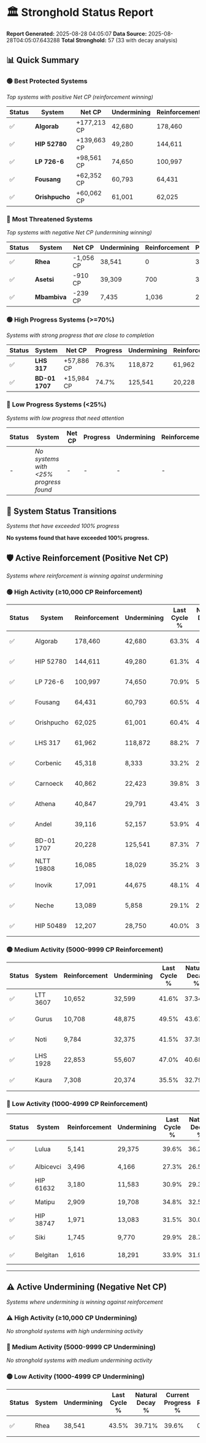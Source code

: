 # 🏛️ Stronghold Status Report

**Report Generated:** 2025-08-28 04:05:07
**Data Source:** 2025-08-28T04:05:07.643288
**Total Stronghold:** 57 (33 with decay analysis)

## 📊 Quick Summary

### 🟢 **Best Protected Systems**
*Top systems with positive Net CP (reinforcement winning)*

| Status | System | Net CP | Undermining | Reinforcement | Progress |
|--------|--------|--------|-------------|---------------|----------|
| ✅ | **Algorab** | +177,213 CP | 42,680 | 178,460 | 59.0% |
| ✅ | **HIP 52780** | +139,663 CP | 49,280 | 144,611 | 56.4% |
| ✅ | **LP 726-6** | +98,561 CP | 74,650 | 100,997 | 63.4% |
| ✅ | **Fousang** | +62,352 CP | 60,793 | 64,431 | 54.4% |
| ✅ | **Orishpucho** | +60,062 CP | 61,001 | 62,025 | 54.3% |

### 🔴 **Most Threatened Systems**
*Top systems with negative Net CP (undermining winning)*

| Status | System | Net CP | Undermining | Reinforcement | Progress |
|--------|--------|--------|-------------|---------------|----------|
| ✅ | **Rhea** | -1,056 CP | 38,541 | 0 | 39.6% |
| ✅ | **Asetsi** | -910 CP | 39,309 | 700 | 39.7% |
| ✅ | **Mbambiva** | -239 CP | 7,435 | 1,036 | 27.2% |

### 🟢 **High Progress Systems (>=70%)**
*Systems with strong progress that are close to completion*

| Status | System | Net CP | Progress | Undermining | Reinforcement |
|--------|--------|--------|----------|-------------|---------------|
| ✅ | **LHS 317** | +57,886 CP | 76.3% | 118,872 | 61,962 |
| ✅ | **BD-01 1707** | +15,984 CP | 74.7% | 125,541 | 20,228 |

### 🔴 **Low Progress Systems (<25%)**
*Systems with low progress that need attention*

| Status | System | Net CP | Progress | Undermining | Reinforcement |
|--------|--------|--------|----------|-------------|---------------|
| - | *No systems with <25% progress found* | - | - | - | - |
## 🔄 System Status Transitions
*Systems that have exceeded 100% progress*

**No systems found that have exceeded 100% progress.**

## 🛡️ Active Reinforcement (Positive Net CP)
*Systems where reinforcement is winning against undermining*

### 🟢 High Activity (≥10,000 CP Reinforcement)

| Status | System | Reinforcement | Undermining | Last Cycle % | Natural Decay % | Current Progress % | Current CP | Net CP | Activity |
|--------|--------|---------------|-------------|--------------|-----------------|-------------------|------------|--------|----------|
| ✅ | Algorab | 178,460 | 42,680 | 63.3% | 41.28% | 59.0% | 590,000 | +177,213 | 🟢 High Reinforcement |
| ✅ | HIP 52780 | 144,611 | 49,280 | 61.3% | 42.43% | 56.4% | 564,000 | +139,663 | 🟢 High Reinforcement |
| ✅ | LP 726-6 | 100,997 | 74,650 | 70.9% | 53.54% | 63.4% | 634,000 | +98,561 | 🟢 High Reinforcement |
| ✅ | Fousang | 64,431 | 60,793 | 60.5% | 48.16% | 54.4% | 544,000 | +62,352 | 🟢 High Reinforcement |
| ✅ | Orishpucho | 62,025 | 61,001 | 60.4% | 48.29% | 54.3% | 542,999 | +60,062 | 🟢 High Reinforcement |
| ✅ | LHS 317 | 61,962 | 118,872 | 88.2% | 70.51% | 76.3% | 763,000 | +57,886 | 🟢 High Reinforcement |
| ✅ | Corbenic | 45,318 | 8,333 | 33.2% | 27.91% | 32.4% | 324,000 | +44,874 | 🟢 High Reinforcement |
| ✅ | Carnoeck | 40,862 | 22,423 | 39.8% | 33.55% | 37.6% | 376,000 | +40,480 | 🟢 High Reinforcement |
| ✅ | Athena | 40,847 | 29,791 | 43.4% | 36.38% | 40.4% | 403,999 | +40,196 | 🟢 High Reinforcement |
| ✅ | Andel | 39,116 | 52,157 | 53.9% | 44.94% | 48.7% | 487,000 | +37,584 | 🟢 High Reinforcement |
| ✅ | BD-01 1707 | 20,228 | 125,541 | 87.3% | 73.10% | 74.7% | 747,000 | +15,984 | 🟢 High Reinforcement |
| ✅ | NLTT 19808 | 16,085 | 18,029 | 35.2% | 31.82% | 33.4% | 333,999 | +15,761 | 🟢 High Reinforcement |
| ✅ | Inovik | 17,091 | 44,675 | 48.1% | 42.03% | 43.6% | 436,000 | +15,727 | 🟢 High Reinforcement |
| ✅ | Neche | 13,089 | 5,858 | 29.1% | 27.17% | 28.5% | 285,000 | +13,265 | 🟢 High Reinforcement |
| ✅ | HIP 50489 | 12,207 | 28,750 | 40.0% | 35.95% | 37.1% | 371,000 | +11,513 | 🟢 High Reinforcement |

### 🟡 Medium Activity (5000-9999 CP Reinforcement)

| Status | System | Reinforcement | Undermining | Last Cycle % | Natural Decay % | Current Progress % | Current CP | Net CP | Activity |
|--------|--------|---------------|-------------|--------------|-----------------|-------------------|------------|--------|----------|
| ✅ | LTT 3607 | 10,652 | 32,599 | 41.6% | 37.34% | 38.3% | 382,999 | +9,601 | 🟡 Medium Reinforcement |
| ✅ | Gurus | 10,708 | 48,875 | 49.5% | 43.67% | 44.6% | 446,000 | +9,274 | 🟡 Medium Reinforcement |
| ✅ | Noti | 9,784 | 32,375 | 41.5% | 37.39% | 38.3% | 382,999 | +9,086 | 🟡 Medium Reinforcement |
| ✅ | LHS 1928 | 22,853 | 55,607 | 47.0% | 40.68% | 41.4% | 414,000 | +7,181 | 🟡 Medium Reinforcement |
| ✅ | Kaura | 7,308 | 20,374 | 35.5% | 32.79% | 33.5% | 335,000 | +7,071 | 🟡 Medium Reinforcement |

### 🔴 Low Activity (1000-4999 CP Reinforcement)

| Status | System | Reinforcement | Undermining | Last Cycle % | Natural Decay % | Current Progress % | Current CP | Net CP | Activity |
|--------|--------|---------------|-------------|--------------|-----------------|-------------------|------------|--------|----------|
| ✅ | Lulua | 5,141 | 29,375 | 39.6% | 36.24% | 36.7% | 367,000 | +4,563 | 🔵 Low Reinforcement |
| ✅ | Albicevci | 3,496 | 4,166 | 27.3% | 26.53% | 26.9% | 268,999 | +3,739 | 🔵 Low Reinforcement |
| ✅ | HIP 61632 | 3,180 | 11,583 | 30.9% | 29.38% | 29.7% | 297,000 | +3,175 | 🔵 Low Reinforcement |
| ✅ | Matipu | 2,909 | 19,708 | 34.8% | 32.53% | 32.8% | 327,999 | +2,682 | 🔵 Low Reinforcement |
| ✅ | HIP 38747 | 1,971 | 13,083 | 31.5% | 30.00% | 30.2% | 302,000 | +2,012 | 🔵 Low Reinforcement |
| ✅ | Siki | 1,745 | 9,770 | 29.9% | 28.71% | 28.9% | 289,000 | +1,872 | 🔵 Low Reinforcement |
| ✅ | Belgitan | 1,616 | 18,291 | 33.9% | 31.96% | 32.1% | 321,000 | +1,377 | 🔵 Low Reinforcement |


---

## ⚠️ Active Undermining (Negative Net CP)
*Systems where undermining is winning against reinforcement*

### ⚠️ High Activity (≥10,000 CP Undermining)

*No stronghold systems with high undermining activity*

### 🔶 Medium Activity (5000-9999 CP Undermining)

*No stronghold systems with medium undermining activity*

### 🟡 Low Activity (1000-4999 CP Undermining)

| Status | System | Undermining | Last Cycle % | Natural Decay % | Current Progress % | Reinforcement | Current CP | Net CP | Activity |
|--------|--------|-------------|--------------|-----------------|-------------------|---------------|------------|--------|----------|
| ✅ | Rhea | 38,541 | 43.5% | 39.71% | 39.6% | 0 | 396,000 | -1,056 | 🟡 Low Undermining |

